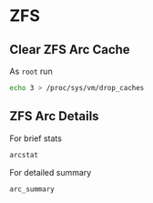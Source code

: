 # ZFS

## Clear ZFS Arc Cache

As `root` run

```bash
echo 3 > /proc/sys/vm/drop_caches
```

## ZFS Arc Details

For brief stats

```bash
arcstat
```

For detailed summary

```bash
arc_summary
```
